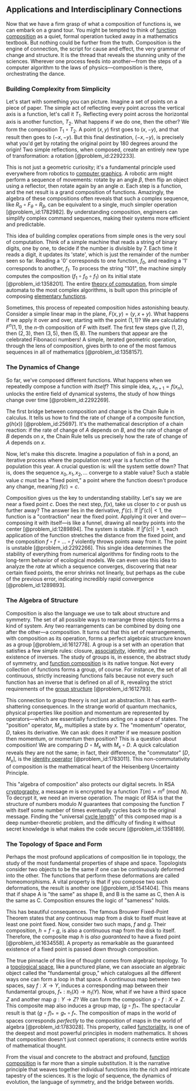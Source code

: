 ## Applications and Interdisciplinary Connections

Now that we have a firm grasp of what a composition of functions is, we can embark on a grand tour. You might be tempted to think of [function composition](@article_id:144387) as a quiet, formal operation tucked away in a mathematics textbook. But nothing could be further from the truth. Composition is the engine of connection, the script for cause and effect, the very grammar of change and structure. It is the thread that reveals the stunning unity of the sciences. Wherever one process feeds into another—from the steps of a computer algorithm to the laws of physics—composition is there, orchestrating the dance.

### Building Complexity from Simplicity

Let's start with something you can picture. Imagine a set of points on a piece of paper. The simple act of reflecting every point across the vertical axis is a function, let's call it $T_1$. Reflecting every point across the horizontal axis is another function, $T_2$. What happens if we do one, then the other? We form the composition $T_1 \circ T_2$. A point $(x, y)$ first goes to $(x, -y)$, and that result then goes to $(-x, -y)$. But this final destination, $(-x, -y)$, is precisely what you'd get by rotating the original point by 180 degrees around the origin! Two simple reflections, when composed, create an entirely new type of transformation: a rotation [@problem_id:2292233].

This is not just a geometric curiosity; it's a fundamental principle used everywhere from robotics to [computer graphics](@article_id:147583). A robotic arm might perform a sequence of movements: rotate by an angle $\beta$, then flip an object using a reflector, then rotate again by an angle $\alpha$. Each step is a function, and the net result is a grand composition of functions. Amazingly, the algebra of these compositions often reveals that such a complex sequence, like $R_\alpha \circ F_\theta \circ R_\beta$, can be equivalent to a single, much simpler operation [@problem_id:1782982]. By understanding composition, engineers can simplify complex command sequences, making their systems more efficient and predictable.

This idea of building complex operations from simple ones is the very soul of computation. Think of a simple machine that reads a string of binary digits, one by one, to decide if the number is divisible by 7. Each time it reads a digit, it updates its 'state', which is just the remainder of the number seen so far. Reading a '0' corresponds to one function, $f_0$, and reading a '1' corresponds to another, $f_1$. To process the string "101", the machine simply computes the composition $(f_1 \circ f_0 \circ f_1)$ on its initial state [@problem_id:1358201]. The entire [theory of computation](@article_id:273030), from simple automata to the most complex algorithms, is built upon this principle of composing [elementary functions](@article_id:181036).

Sometimes, this process of repeated composition hides astonishing beauty. Consider a simple linear map in the plane, $F(x, y) = (y, x+y)$. What happens if we apply it over and over, starting with the point $(1,1)$? We are calculating $F^n(1,1)$, the $n$-th composition of $F$ with itself. The first few steps give $(1,2)$, then $(2,3)$, then $(3,5)$, then $(5,8)$. The numbers that appear are the celebrated Fibonacci numbers! A simple, iterated geometric operation, through the lens of composition, gives birth to one of the most famous sequences in all of mathematics [@problem_id:1358157].

### The Dynamics of Change

So far, we've composed different functions. What happens when we repeatedly compose a function *with itself*? This simple idea, $x_{n+1} = f(x_n)$, unlocks the entire field of dynamical systems, the study of how things change over time [@problem_id:2292269].

The first bridge between composition and change is the Chain Rule in calculus. It tells us how to find the rate of change of a composite function, $g(h(x))$ [@problem_id:25697]. It's the mathematical description of a chain reaction: if the rate of change of $A$ depends on $B$, and the rate of change of $B$ depends on $x$, the Chain Rule tells us precisely how the rate of change of $A$ depends on $x$.

Now, let's make this discrete. Imagine a population of fish in a pond, an iterative process where the population next year is a function of the population this year. A crucial question is: will the system settle down? That is, does the sequence $x_0, x_1, x_2, \dots$ converge to a stable value? Such a stable value $c$ must be a "fixed point," a point where the function doesn't produce any change, meaning $f(c) = c$.

Composition gives us the key to understanding stability. Let's say we are near a fixed point $c$. Does the next step, $f(x)$, take us closer to $c$ or push us further away? The answer lies in the derivative, $f'(c)$. If $|f'(c)| \lt 1$, the function is a "contraction" near the fixed point. Applying it over and over—composing it with itself—is like a funnel, drawing all nearby points into the center [@problem_id:1289894]. The system is stable. If $|f'(c)| \gt 1$, each application of the function stretches the distance from the fixed point, and the composition $f \circ f \circ \dots \circ f$ violently throws points away from it. The point is unstable [@problem_id:2292266]. This single idea determines the stability of everything from numerical algorithms for finding roots to the long-term behavior of ecological models. We can even use this idea to analyze the *rate* at which a sequence converges, discovering that near certain fixed points, the error shrinks not linearly, but perhaps as the cube of the previous error, indicating incredibly rapid convergence [@problem_id:1289893].

### The Algebra of Structure

Composition is also the language we use to talk about structure and symmetry. The set of all possible ways to rearrange three objects forms a kind of system. Any two rearrangements can be combined by doing one after the other—a composition. It turns out that this set of rearrangements, with composition as its operation, forms a perfect algebraic structure known as a group [@problem_id:1612778]. A group is a set with an operation that satisfies a few simple rules: closure, [associativity](@article_id:146764), identity, and the existence of inverses. The study of groups is, in essence, the abstract study of symmetry, and [function composition](@article_id:144387) is its native tongue. Not every collection of functions forms a group, of course. For instance, the set of all continuous, strictly increasing functions fails because not every such function has an inverse that is defined on all of $\mathbb{R}$, revealing the strict requirements of the [group structure](@article_id:146361) [@problem_id:1612793].

This connection to group theory is not just an abstraction. It has earth-shattering consequences. In the strange world of quantum mechanics, physical properties like position and momentum are represented by operators—which are essentially functions acting on a space of states. The "position" operator, $M_x$, multiplies a state by $x$. The "momentum" operator, $D$, takes its derivative. We can ask: does it matter if we measure position then momentum, or momentum then position? This is a question about composition! We are comparing $D \circ M_x$ with $M_x \circ D$. A quick calculation reveals they are not the same; in fact, their difference, the "commutator" $[D, M_x]$, is the [identity operator](@article_id:204129) [@problem_id:1783011]. This non-commutativity of composition is the mathematical heart of the Heisenberg Uncertainty Principle.

This "algebra of composition" also protects our digital secrets. In RSA [cryptography](@article_id:138672), a message $m$ is encrypted by a function $T(m) = m^e \pmod{N}$. To decrypt it, we need an inverse operation. The magic of RSA is that the structure of numbers modulo $N$ guarantees that composing the function $T$ with itself some number of times eventually cycles back to the original message. Finding the "universal [cycle length](@article_id:272389)" of this composed map is a deep number-theoretic problem, and the difficulty of finding it without secret knowledge is what makes the code secure [@problem_id:1358189].

### The Topology of Space and Form

Perhaps the most profound applications of composition lie in topology, the study of the most fundamental properties of shape and space. Topologists consider two objects to be the same if one can be continuously deformed into the other. The functions that perform these deformations are called homeomorphisms. A vital property is that if you compose two such deformations, the result is another one [@problem_id:1541404]. This means that if shape A is "the same" as shape B, and B is the same as C, then A is the same as C. Composition ensures the logic of "sameness" holds.

This has beautiful consequences. The famous Brouwer Fixed-Point Theorem states that any continuous map from a disk to itself must leave at least one point fixed. Now, consider two such maps, $f$ and $g$. Their composition, $h = f \circ g$, is also a continuous map from the disk to itself. Therefore, the composite map $h$ is *also guaranteed* to have a fixed point [@problem_id:1634558]. A property as remarkable as the guaranteed existence of a fixed point is passed down through composition.

The true pinnacle of this line of thought comes from algebraic topology. To a [topological space](@article_id:148671), like a punctured plane, we can associate an algebraic object called the "fundamental group," which catalogues all the different ways one can form a loop in that space. A continuous map between two spaces, say $f: X \to Y$, induces a corresponding map between their fundamental groups, $f_*: \pi_1(X) \to \pi_1(Y)$. Now, what if we have a third space $Z$ and another map $g: Y \to Z$? We can form the composition $g \circ f: X \to Z$. This composite map also induces a group map, $(g \circ f)_*$. The spectacular result is that $(g \circ f)_* = g_* \circ f_*$. The composition of maps in the world of spaces corresponds *perfectly* to the composition of maps in the world of algebra [@problem_id:1783028]. This property, called [functoriality](@article_id:149575), is one of the deepest and most powerful principles in modern mathematics. It shows that composition doesn't just connect operations; it connects entire worlds of mathematical thought.

From the visual and concrete to the abstract and profound, [function composition](@article_id:144387) is far more than a simple substitution. It is the narrative principle that weaves together individual functions into the rich and intricate tapestry of the sciences. It is the logic of sequence, the dynamics of evolution, the language of symmetry, and the bridge between worlds.